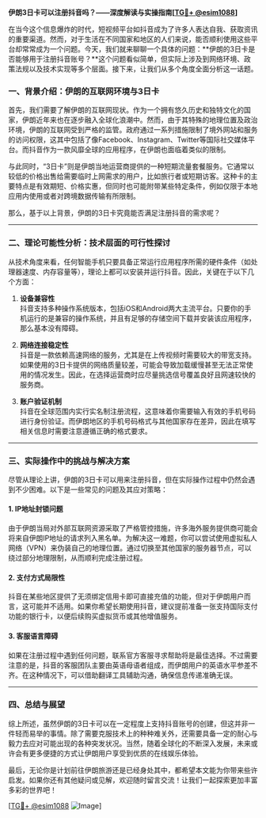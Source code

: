 **伊朗3日卡可以注册抖音吗？——深度解读与实操指南[[TG💪+ @esim1088](https://t.me/s/esim1088)]**

在当今这个信息爆炸的时代，短视频平台如抖音成为了许多人表达自我、获取资讯的重要渠道。然而，对于生活在不同国家和地区的人们来说，能否顺利使用这些平台却常常成为一个问题。今天，我们就来聊聊一个具体的问题：**伊朗的3日卡是否能够用于注册抖音账号？**这个问题看似简单，但实际上涉及到网络环境、政策法规以及技术实现等多个层面。接下来，让我们从多个角度全面分析这一话题。

### 一、背景介绍：伊朗的互联网环境与3日卡

首先，我们需要了解伊朗的互联网现状。作为一个拥有悠久历史和独特文化的国家，伊朗近年来也在逐步融入全球化浪潮中。然而，由于其特殊的地理位置及政治环境，伊朗的互联网受到严格的监管。政府通过一系列措施限制了境外网站和服务的访问权限，这其中包括了像Facebook、Instagram、Twitter等国际社交媒体平台。而抖音作为一款风靡全球的应用程序，在伊朗也面临着类似的限制。

与此同时，“3日卡”则是伊朗当地运营商提供的一种短期流量套餐服务。它通常以较低的价格出售给需要临时上网需求的用户，比如旅行者或短期访客。这种卡的主要特点是有效期短、价格实惠，但同时也可能附带某些特定条件，例如仅限于本地应用内使用或者对跨境数据传输有所限制。

那么，基于以上背景，伊朗的3日卡究竟能否满足注册抖音的需求呢？

---

### 二、理论可能性分析：技术层面的可行性探讨

从技术角度来看，任何智能手机只要具备正常运行应用程序所需的硬件条件（如处理器速度、内存容量等），理论上都可以安装并运行抖音。因此，关键在于以下几个方面：

1. **设备兼容性**  
   抖音支持多种操作系统版本，包括iOS和Android两大主流平台。只要你的手机运行的是兼容的操作系统，并且有足够的存储空间下载并安装该应用程序，那么基本没有障碍。

2. **网络连接稳定性**  
   抖音是一款依赖高速网络的服务，尤其是在上传视频时需要较大的带宽支持。如果使用的3日卡提供的网络质量较差，可能会导致加载缓慢甚至无法正常使用的情况发生。因此，在选择运营商时应尽量挑选信号覆盖良好且网速较快的服务商。

3. **账户验证机制**  
   抖音在全球范围内实行实名制注册流程，这意味着你需要输入有效的手机号码进行身份验证。而伊朗地区的手机号码格式与其他国家存在差异，因此在填写相关信息时需要注意遵循正确的格式要求。

---

### 三、实际操作中的挑战与解决方案

尽管从理论上讲，伊朗的3日卡可以用来注册抖音，但在实际操作过程中仍然会遇到不少困难。以下是一些常见的问题及其应对策略：

#### 1. IP地址封锁问题
由于伊朗当局对外部互联网资源采取了严格管控措施，许多海外服务提供商可能会将来自伊朗IP地址的请求列入黑名单。为解决这一难题，你可以尝试使用虚拟私人网络（VPN）来伪装自己的地理位置。通过切换至其他国家的服务器节点，可以绕过部分地理限制，从而顺利完成注册过程。

#### 2. 支付方式局限性
抖音在某些地区提供了无须绑定信用卡即可直接充值的功能，但对于伊朗用户而言，这可能并不适用。如果你希望长期使用抖音，建议提前准备一张支持国际支付功能的银行卡，以便后续购买虚拟货币或其他增值服务。

#### 3. 客服语言障碍
如果在注册过程中遇到任何问题，联系官方客服寻求帮助将是最佳选择。不过需要注意的是，抖音的客服团队主要由英语母语者组成，而伊朗用户的英语水平参差不齐。在这种情况下，可以借助翻译工具辅助沟通，确保信息传递准确无误。

---

### 四、总结与展望

综上所述，虽然伊朗的3日卡可以在一定程度上支持抖音账号的创建，但这并非一件轻而易举的事情。除了需要克服技术上的种种难关外，还需要具备一定的耐心与毅力去应对可能出现的各种突发状况。当然，随着全球化的不断深入发展，未来或许会有更多便捷的方式让伊朗用户享受到优质的在线娱乐体验。

最后，无论你是计划前往伊朗旅游还是已经身处其中，都希望本文能为你带来些许启发。如果你还有其他疑问或见解，欢迎随时留言交流！让我们一起探索更加丰富多彩的世界吧！

[[TG💪+ @esim1088](https://t.me/s/esim1088) ![Image](https://i.postimg.cc/4NQfJmqS/Snipaste-2025-05-13-00-14-12.png)]